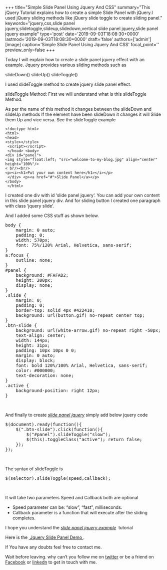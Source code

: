 +++
title="Simple Slide Panel Using Jquery And CSS"
summary="This jQuery Tutorial explains how to create a simple Slide Panel with jQuery.I used jQuery sliding methods like jQuery slide toggle to create sliding panel."
keywords="jquery,css,slide panel jquery,slidetoggle,slideup,slidedown,vertical slide panel jquery,slide panel jquery example"
type='post'
date='2019-09-03T18:08:30+0000'
lastmod='2019-09-03T18:08:30+0000'
draft='false'
authors=['admin']
[image]
caption='Simple Slide Panel Using Jquery And CSS'
focal_point=''
preview_only=false
+++

Today I will explain how to create a slide panel jquery effect with an example. Jquery provides various sliding methods such as

slideDown()
slideUp()
slideToggle()

I used slideToggle method to create  jquery slide panel effect.

slideToggle Method:
First we will understand what is this slideToggle Method.

As per the name of this method it changes between the slideDown and slideUp methods
If the element have been slideDown it changes it will Slide them Up and vice versa.
See the  slideToggle example

```
<!doctype html>
<html> 
<head> 
<style></style>
 <script></script>
 </head> <body> 
<div id="panel"> 
<img style="float:left; "src="welcome-to-my-blog.jpg" align="center" height="100%"/>
< br/><br/>
<p><i><h1>Put your own content here</h1></i></p>
 </div> <p><a href="#">Slide Panel</a></p> 
</body>
 </html>
``` 

I created one div with id ‘slide panel jquery‘.
You can add your own content in this slide panel jquery div.
And for sliding button I created one paragraph with class ‘jquery slide‘.

And I added some CSS stuff as shown below.


<pre>body {
	margin: 0 auto;
	padding: 0;
	width: 570px;
	font: 75%/120% Arial, Helvetica, sans-serif;
}
a:focus {
	outline: none;
}
#panel {
	background: #FAFAD2;
	height: 200px;
	display: none;
}
.slide {
	margin: 0;
	padding: 0;
	border-top: solid 4px #422410;
	background: url(button.gif) no-repeat center top;
}
.btn-slide {
	background: url(white-arrow.gif) no-repeat right -50px;
	text-align: center;
	width: 144px;
	height: 31px;
	padding: 10px 10px 0 0;
	margin: 0 auto;
	display: block;
	font: bold 120%/100% Arial, Helvetica, sans-serif;
	color: #000000;
	text-decoration: none;
}
.active {
	background-position: right 12px;
}</pre>

&nbsp;

And finally to create <span style="text-decoration: underline;"><em>slide panel jquery</em></span>&nbsp;simply add below jquery code

<pre>$(document).ready(function(){
	$(".btn-slide").click(function(){
		$("#panel").slideToggle("slow");
		$(this).toggleClass("active"); return false;
	});
});</pre>

&nbsp;

The syntax of slideToggle is

<pre>$(selector).slideToggle(speed,callback);</pre>

&nbsp;

It will take two parameters Speed and Callback both are optional

<ul><li>Speed parameter can be: “slow”, “fast”, milliseconds.</li><li>Callback parameter is a function that will execute after the sliding completes.</li></ul>

I hope you understand the <span style="text-decoration: underline;"><em>slide panel jquery example</em></span><em>&nbsp;</em> tutorial

Here is the <a title="Jquery Slide panel demo" href="https://www.arungudelli.com/Tools/HTML5/SlidePanel/JquerySlidePanelDemo.htm" target="_blank" rel="noopener">&nbsp;Jquery Slide Panel Demo </a>.

If You have any doubts feel free to contact me.

Wait before leaving.
why can’t you follow me on <a href="https://twitter.com/arungudelli" target="_blank" rel="noopener">twitter</a> or be a friend on <a href="https://www.facebook.com/gudelliArun" target="_blank" rel="noopener">Facebook</a> or  <a href="https://www.linkedin.com/in/arungudelli/" target="_blank" rel="noopener">linkedn</a> to get in touch with me.









